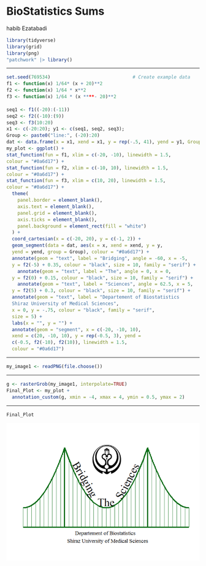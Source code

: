 BioStatistics Sums
================
habib Ezatabadi

``` r
library(tidyverse)
library(grid)
library(png)
"patchwork" |> library()
```

------------------------------------------------------------------------

``` r
set.seed(769534)                              # Create example data
f1 <- function(x) 1/64* (x + 20)**2 
f2 <- function(x) 1/64 * x**2 
f3 <- function(x) 1/64 * (x ****- 20)**2 

seq1 <- f1((-20):(-11))
seq2 <- f2((-10):(9))
seq3 <- f3(10:20)
x1 <- c(-20:20); y1 <- c(seq1, seq2, seq3); 
Group <- paste0("line:", (-20):20)
dat <- data.frame(x = x1, xend = x1, y = rep(-.5, 41), yend = y1, Group = Group)
my_plot <- ggplot() + 
stat_function(fun = f1, xlim = c(-20, -10), linewidth = 1.5, 
colour = "#0a6d17") +
stat_function(fun = f2, xlim = c(-10, 10), linewidth = 1.5, 
colour = "#0a6d17") + 
stat_function(fun = f3, xlim = c(10, 20), linewidth = 1.5, 
colour = "#0a6d17") + 
  theme(
    panel.border = element_blank(),
    axis.text = element_blank(),
    panel.grid = element_blank(),
    axis.ticks = element_blank(), 
    panel.background = element_rect(fill = "white")
  ) + 
  coord_cartesian(x = c(-20, 20), y = c(-1, 2)) +
  geom_segment(data = dat, aes(x = x, xend = xend, y = y, 
  yend = yend, group = Group), colour = "#0a6d17") +
  annotate(geom = "text", label = "Bridging", angle = -60, x = -5, 
  y = f2(-5) + 0.35, colour = "black", size = 10, family = "serif") + 
    annotate(geom = "text", label = "The", angle = 0, x = 0, 
  y = f2(0) + 0.15, colour = "black", size = 10, family = "serif") +
    annotate(geom = "text", label = "Sciences", angle = 62.5, x = 5, 
  y = f2(5) + 0.3, colour = "black", size = 10, family = "serif") + 
  annotate(geom = "text", label = "Departement of Biostatistics 
  Shiraz University of Medical Sciences", 
  x = 0, y = -.75, colour = "black", family = "serif", 
  size = 5) + 
  labs(x = "", y = "") + 
  annotate(geom = "segment", x = c(-20, -10, 10), 
  xend = c(20, -10, 10), y = rep(-0.5, 3), yend = 
  c(-0.5, f2(-10), f2(10)), linewidth = 1.5, 
  colour = "#0a6d17")
```

------------------------------------------------------------------------

``` r
my_image1 <- readPNG(file.choose())
```

------------------------------------------------------------------------

``` r
g <- rasterGrob(my_image1, interpolate=TRUE)
Final_Plot <- my_plot +
  annotation_custom(g, xmin = -4, xmax = 4, ymin = 0.5, ymax = 2) 
```

------------------------------------------------------------------------

``` r
Final_Plot
```

![](Create_a_log_for_biostatistics_for_sums_files/figure-gfm/unnamed-chunk-5-1.png)<!-- -->
